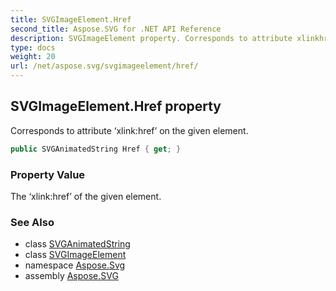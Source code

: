 ```yaml
---
title: SVGImageElement.Href
second_title: Aspose.SVG for .NET API Reference
description: SVGImageElement property. Corresponds to attribute xlinkhref on the given element
type: docs
weight: 20
url: /net/aspose.svg/svgimageelement/href/
---
```

## SVGImageElement.Href property

Corresponds to attribute ‘xlink:href’ on the given element.

```csharp
public SVGAnimatedString Href { get; }
```

### Property Value

The ‘xlink:href’ of the given element.

### See Also

* class [SVGAnimatedString](../../../aspose.svg.datatypes/svganimatedstring/)
* class [SVGImageElement](../)
* namespace [Aspose.Svg](../../../aspose.svg/)
* assembly [Aspose.SVG](../../../)
